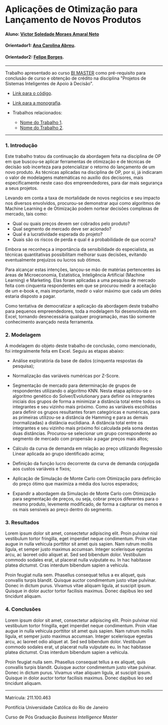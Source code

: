 <!-- antes de enviar a versão final, solicitamos que todos os comentários, colocados para orientação ao aluno, sejam removidos do arquivo -->
# Aplicações de Otimização para Lançamento de Novos Produtos

#### Aluno: [Victor Soledade Moraes Amaral Neto](https://github.com/link_do_github)
#### Orientador1: [Ana Carolina Abreu](https://github.com/link_do_github).
#### Orientador2: [Felipe Borges](https://github.com/link_do_github). <!-- caso não aplicável, remover esta linha -->

---

Trabalho apresentado ao curso [BI MASTER](https://ica.puc-rio.ai/bi-master) como pré-requisito para conclusão de curso e obtenção de crédito na disciplina "Projetos de Sistemas Inteligentes de Apoio à Decisão".

<!-- para os links a seguir, caso os arquivos estejam no mesmo repositório que este README, não há necessidade de incluir o link completo: basta incluir o nome do arquivo, com extensão, que o GitHub completa o link corretamente -->
- [Link para o código](https://github.com/link_do_repositorio). <!-- caso não aplicável, remover esta linha -->

- [Link para a monografia](https://link_da_monografia.com). <!-- caso não aplicável, remover esta linha -->

- Trabalhos relacionados: <!-- caso não aplicável, remover estas linhas -->
    - [Nome do Trabalho 1](https://link_do_trabalho.com).
    - [Nome do Trabalho 2](https://link_do_trabalho.com).

---

### 1. Introdução

Este trabalho tratou da continuação da abordagem feita na disciplina de OP em que buscou-se aplicar ferramentas de otimização e de técnicas de decisão sob incerteza para potencializar o retorno do lançamento de um novo produto. As técnicas aplicadas na disciplina de OP, por si, já indicaram o valor de modelagens matemáticas no auxílio dos decisores, mais especificamente neste caso dos empreendedores, para dar mais segurança a seus projetos.

Levando em conta a taxa de mortalidade de novos negócios e seu impacto nos diversos envolvidos, procurou-se demonstrar aqui como algoritmos de Machine Learning e de Otimização podem nortear decisões complexas de mercado, tais como:

  - Qual ou quais preços devem ser cobrados pelo produto?
  - Qual segmento de mercado deve ser acionado?
  - Qual é a lucratividade esperada do projeto?
  - Quais são os riscos de perda e qual é a probabilidade de que ocorra?

Embora se reconheça a importância da sensibilidade do especialista, as técnicas quantitativas possibilitam melhorar suas decisões, evitando eventualmente prejuízos ou lucros sub ótimos.

Para alcançar estas intenções, lançou-se mão de matérias pertencentes às áreas de Microeconomia, Estatística, Inteligência Artificial (Machine Learning) e Marketing. Elas foram aplicadas a uma pesquisa de mercado feita com cinquenta respondentes em que se procurou medir a aceitação de um e-book e, mais importante, medir o valor máximo que cada um deles estaria disposto a pagar.

Como tentativa de democratizar a aplicação da abordagem deste trabalho para pequenos empreendedores, toda a modelagem foi desenvolvida em Excel, tornando desnecessária qualquer programação, mas tão somente conhecimento avançado nesta ferramenta.


### 2. Modelagem

A modelagem do objeto deste trabalho de conclusão, como mencionado, foi integralmente feita em Excel. Seguiu as etapas abaixo:

  - Análise exploratória da base de dados (cinquenta respostas da pesquisa);
  
  - Normalização das variáveis numéricas por Z-Score.

  - Segmentação de mercado para determinação de grupos de respondentes utilizando o algoritmo KNN. Nesta etapa aplicou-se o algoritmo genético do Solver/Evolutionary para definir os integrantes iniciais dos grupos de forma a minimizar a distância total entre todos os integrantes e seu vizinho mais próximo. Como as variáveis escolhidas para definir os grupos resultantes foram categóricas e numéricas, para as primeiras utilizou-se a distância de Hamming e para as demais (normalizadas) a distância euclidiana. A distância total entre os integrantes e seu vizinho mais próximo foi calculada pela soma destas duas distâncias. Procurou-se selecionar um grupo correspondente ao segmento de mercado com propensão a pagar preços mais altos;
 
  - Cálculo da curva de demanda em relação ao preço utilizando Regressão Linear aplicada ao grupo identificado acima;
  
  - Definição da função lucro decorrente da curva de demanda conjugada aos custos variáveis e fixos;
  
  - Aplicação de Simulação de Monte Carlo com Otimização para definição do preço ótimo que maximiza a média dos lucros esperados;
  
  - Expandir a abordagem da Simulação de Monte Carlo com Otimização para segmentação de preços, ou seja, cobrar preços diferentes para o mesmo produto, levemente modificado, de forma a capturar os menos e os mais sensíveis ao preço dentro do segmento.


### 3. Resultados

Lorem ipsum dolor sit amet, consectetur adipiscing elit. Proin pulvinar nisl vestibulum tortor fringilla, eget imperdiet neque condimentum. Proin vitae augue in nulla vehicula porttitor sit amet quis sapien. Nam rutrum mollis ligula, et semper justo maximus accumsan. Integer scelerisque egestas arcu, ac laoreet odio aliquet at. Sed sed bibendum dolor. Vestibulum commodo sodales erat, ut placerat nulla vulputate eu. In hac habitasse platea dictumst. Cras interdum bibendum sapien a vehicula.

Proin feugiat nulla sem. Phasellus consequat tellus a ex aliquet, quis convallis turpis blandit. Quisque auctor condimentum justo vitae pulvinar. Donec in dictum purus. Vivamus vitae aliquam ligula, at suscipit ipsum. Quisque in dolor auctor tortor facilisis maximus. Donec dapibus leo sed tincidunt aliquam.

### 4. Conclusões

Lorem ipsum dolor sit amet, consectetur adipiscing elit. Proin pulvinar nisl vestibulum tortor fringilla, eget imperdiet neque condimentum. Proin vitae augue in nulla vehicula porttitor sit amet quis sapien. Nam rutrum mollis ligula, et semper justo maximus accumsan. Integer scelerisque egestas arcu, ac laoreet odio aliquet at. Sed sed bibendum dolor. Vestibulum commodo sodales erat, ut placerat nulla vulputate eu. In hac habitasse platea dictumst. Cras interdum bibendum sapien a vehicula.

Proin feugiat nulla sem. Phasellus consequat tellus a ex aliquet, quis convallis turpis blandit. Quisque auctor condimentum justo vitae pulvinar. Donec in dictum purus. Vivamus vitae aliquam ligula, at suscipit ipsum. Quisque in dolor auctor tortor facilisis maximus. Donec dapibus leo sed tincidunt aliquam.

---

Matrícula: 211.100.463

Pontifícia Universidade Católica do Rio de Janeiro

Curso de Pós Graduação *Business Intelligence Master*
